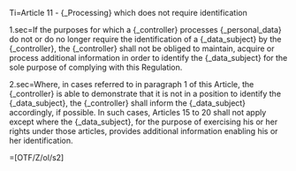 Ti=Article 11 - {_Processing} which does not require identification

1.sec=If the purposes for which a {_controller} processes {_personal_data} do not or do no longer require the identification of a {_data_subject} by the {_controller}, the {_controller} shall not be obliged to maintain, acquire or process additional information in order to identify the {_data_subject} for the sole purpose of complying with this Regulation.

2.sec=Where, in cases referred to in paragraph 1 of this Article, the {_controller} is able to demonstrate that it is not in a position to identify the {_data_subject}, the {_controller} shall inform the {_data_subject} accordingly, if possible. In such cases, Articles 15 to 20 shall not apply except where the {_data_subject}, for the purpose of exercising his or her rights under those articles, provides additional information enabling his or her identification.

=[OTF/Z/ol/s2]

